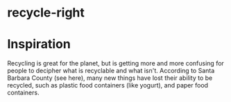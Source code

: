 # recycle-right

# Inspiration
Recycling is great for the planet, but is getting more and more confusing for people to decipher what is recyclable and what isn't. According to Santa Barbara County (see here), many new things have lost their ability to be recycled, such as plastic food containers (like yogurt), and paper food containers.
